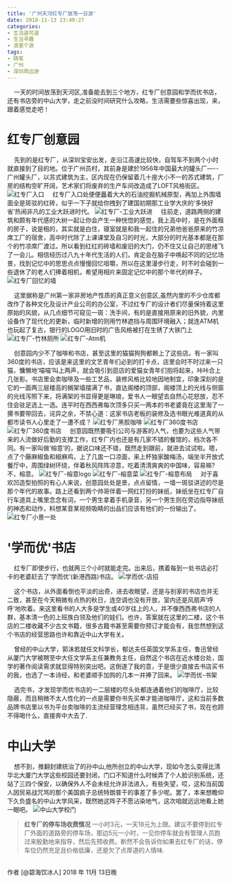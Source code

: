 ```yaml
---
title: '广州天河红专厂放荡一日游'
date: 2018-11-13 23:49:27
categories:
- 生活道可道
- 生当寻趣
- 浪里个浪
tags:
- 随笔
- 广州
- 深圳周边游
---
```



&nbsp;&nbsp;&nbsp;&nbsp;一天的时间放荡到天河区,准备能去到三个地方，红专厂创意园和学而优书店，还有书店旁的中山大学，走之前没时间研究什么攻略，生活需要些惊喜出现，来，跟着感觉走吧！

<!-- more -->

#  红专厂创意园

  &nbsp;&nbsp;&nbsp;&nbsp;先到的是红专厂，从深圳宝安出发，走沿江高速比较快，自驾车不到两个小时就直接到了目的地。位于广州员村，其前身是建於1956年中国最大的罐头厂—--广州罐头厂，以苏式建筑为主，区内现在仍保留着几十座大小不一的苏式建筑，厂房的结构空旷开阔，艺术家们将废弃的生产车间改造成了LOFT风格街区。
![红专厂入口](https://raw.githubusercontent.com/liruixue/muqiaosite/master/images/life-gz-tianhe-tour/hzc-entry.jpg)
  &nbsp;&nbsp;&nbsp;&nbsp;红专厂入口处便便矗着大大的石油挖掘机械原型，再加上外围墙面全是斑驳的红砖，似乎一下子就给你拽到了建国初期那工业学大庆的‘多快好省’热闹非凡的工业大跃进时代。
  ![红专厂-工业大跃进](https://raw.githubusercontent.com/liruixue/muqiaosite/master/images/life-gz-tianhe-tour/hzc-youjin.jpg)
  &nbsp;&nbsp;&nbsp;&nbsp;往前走，道路两侧的建筑和颇有年代感的大树一起让你会产生一种恍惚的感觉，我上高中时，是在外面租的房子，说是租的，其实就是白住，寝室就是和我一起住的兄弟他爸爸原来的竹凉席工厂的宿舍，高中时代除了上课课堂及自习的时光，大部分的时光基本都是在那个的竹凉席厂渡过。所以看到红红的砖墙和废旧的大门，仍不住又让自己的思绪飞了一会儿。相信经历过八九十年代生活的人们，肯定会在脑子中唤起不同的记忆场景，找到记忆中的思思点点慢慢回忆咀嚼，所以在这里漫步行走，时不时会碰到一些退休了的老人们捧着相机，希望用相片来固定记忆中的那个年代的样子。
    ![红专厂回忆的墙](https://raw.githubusercontent.com/liruixue/muqiaosite/master/images/life-gz-tianhe-tour/hzc-hz-huiyi.jpg)
  
  &nbsp;&nbsp;&nbsp;&nbsp;这里据称是广州第一家非房地产性质的真正意义创意区,虽然内里的不少仓库都改作了各种文化及设计产业公司的办公室，不过红专厂的设计者们尽量保持着这里原始的风貌，从几点细节可窥见一斑：洗手间，有的是直接用原来的旧外貌，内里设备作了现代化的更新，临时新增的则用竹林遮挡与周围环境融入；就连ATM机也玩起了复古，银行的LOGO用旧时的广告风格被打在生锈了大铁门上
   ![红专厂-竹林厕所](https://raw.githubusercontent.com/liruixue/muqiaosite/master/images/life-gz-tianhe-tour/hzc-hz-toilet.jpg)
    ![红专厂-Atm机](https://raw.githubusercontent.com/liruixue/muqiaosite/master/images/life-gz-tianhe-tour/hzc-atm.jpg)

&nbsp;&nbsp;&nbsp;&nbsp;创意园内少不了咖啡和书店，甚至这里的猫猫狗狗都赖上了这些店。有一家叫360度的书店，应该是来这里的文艺青年们必到的打卡点，店里会时不时过来一只猫，慵懒地‘喵喵’叫上两声，就会吸引到逛店的爱猫女青年们抱将起来，咔咔合上几张影。书店里会卖咖啡及一些工艺品，装修风格比较地因地制宜，印象深刻的是它的一面两三层楼高的搁架墙摆满了书，直达阁楼的顶部，阁楼顶上的光线与侧窗的光线泻照下来，将满架的书显得更是琳琅，爱书人一眼望去自然心花怒放，忍不住会驻足选上一选。连平时在西西弗每次顶多只买一两本的书老婆竟在这里淘了一摞书要带回去，诧异之余，不禁心道：这家书店老板的装修及选书眼光难道真的从都市读书人心里走了一遭不成？
 ![红专厂黑胶咖啡](https://raw.githubusercontent.com/liruixue/muqiaosite/master/images/life-gz-tianhe-tour/hzc-coffe.jpg)
![红专厂360度书店](https://raw.githubusercontent.com/liruixue/muqiaosite/master/images/life-gz-tianhe-tour/hzc-360-shelf.jpg)
![红专厂360度书店](https://raw.githubusercontent.com/liruixue/muqiaosite/master/images/life-gz-tianhe-tour/hzc-360-books.jpg)
&nbsp;&nbsp;&nbsp;&nbsp;创意园既然要吸引公司与游客的人气，也要为这些人气带来的人流做好后勤的支撑工作，红专厂内也还是有几家不错的餐馆的，档次各不同。有一家叫做‘榕意’的，据说口味还不错，既然走到跟前，就进去试试啦。嗯，点了个藤麻椒鱼和椒麻鸡，上了几盅一口凉面，来上杯独家酸梅汤，端坐半开放式餐厅中，周围绿树环绕，伴着秋风阵阵凉意，吃着清清爽爽的中国味，容易嘛?不，榕意。
![红专厂-榕意logo](https://raw.githubusercontent.com/liruixue/muqiaosite/master/images/life-gz-tianhe-tour/hzc-ry-logo.jpg)
![红专厂-榕意菜](https://raw.githubusercontent.com/liruixue/muqiaosite/master/images/life-gz-tianhe-tour/hzc-ry-mian.jpg)
![红专厂-榕意布局](https://raw.githubusercontent.com/liruixue/muqiaosite/master/images/life-gz-tianhe-tour/hzc-ry-room.jpg)
&nbsp;&nbsp;&nbsp;&nbsp;对于喜欢凹造型拍照的有心人来说，创意园处处是景，点点留情，一墙一斑驳讲述的尽是那个年代的故事。路上还看到两个帅哥伴着一网红打扮的妹纸，妹纸坐在红专厂自行车道具上嘴里念念有词，一个男生拿着手机录音，另一个男生则在旁边指导妹纸的神态和动作，料想某音某视频吸睛的出品们应该有他们的一份输出了。
	  ![红专厂小景一处](https://raw.githubusercontent.com/liruixue/muqiaosite/master/images/life-gz-tianhe-tour/hzc-xiaojing.jpg)

#  '学而优'书店
&nbsp;&nbsp;&nbsp;&nbsp;红专厂即使步行，也就两三个小时就能走完。出来后，携着每到一处书店必打卡的老婆赶去了‘学而优’(新港西路)书店。
![学而优-店招](https://raw.githubusercontent.com/liruixue/muqiaosite/master/images/life-gz-tianhe-tour/xeryou-logo.jpg)

&nbsp;&nbsp;&nbsp;&nbsp;这个书店，从外面看倒也平淡的出奇，进去收眼望，还是与别家的书店也并无二致，甚至在今天稍微有点热的秋日，连空调也没有开放，室内还是风扇声‘呼呼’地吹着。来这里看书的人大多是学生或40岁往上的人，并不像西西弗书店的人群，基本清一色的上班族白领及他们的娃们。也许，答案就在这里的二楼，这个书店的二楼收藏不少古文书籍，很多古籍书甚至需要你预订才能会有，我忽然想到这个书店的经营思路也许和靠近中山大学有关。

&nbsp;&nbsp;&nbsp;&nbsp;曾经的中山大学，郭沫若就任文科学长，郁达夫任英国文学系主任，鲁迅曾经从厦门大学被聘至中大任文学系主任兼教务主任，自然这个书店在近水楼台处，国学的著作阅读需求就显得特别突出吧。这倒遂了我的意，于是很少直接去书店买书的我，也选了一本诗经，和老婆顺手加购的几本一并捧了回来。
![学而优-书架](https://raw.githubusercontent.com/liruixue/muqiaosite/master/images/life-gz-tianhe-tour/xery-books.jpg)

&nbsp;&nbsp;&nbsp;&nbsp;选完书，才发现学而优书店的一二层楼的尽头处都连通着他们的咖啡厅，比较隐蔽，而且稍微不太人性化的一点是需要你书先买单才能进咖啡厅，这和当前多数品牌书店里以书为平台卖咖啡的主流经营理念相违背，虽然已经买了书，现在也顾不得喝什么，直接奔中大去了.

#  中山大学
&nbsp;&nbsp;&nbsp;&nbsp;想不到，推翻封建统治了的孙中山,他所创立的中山大学，现如今怎么变得比清华北大厦门大学这些校园还要封闭，门口不知道什么时候弄了个人脸识别系统，还站了三四个保安，以确保外人不会未经允许非法进入，有些失望，哎，这和当前国人因贸易战咒骂的那个美国疯子总统特朗普干的事差了多少呢。罢了，本来想瞻仰下久负盛名的中山大学风采，既然她这阵子不愿沾染地气，这次咱就远远地看上她一眼吧。
![中山大学校门](https://raw.githubusercontent.com/liruixue/muqiaosite/master/images/life-gz-tianhe-tour/zsdx.jpg)

>**红专厂的停车场收费情况**
一小时3元，一天18元为上限。建议不要停到红专厂外面的道路旁的停车场，那边5元一小时，一见你停车就会有管理人员跑过来殷勤地来指导，然后先预收费。断然不会告诉你如果去红专厂的话，停车位仍然充足且价格低廉，还是欠了点厚道的人情味.


<br/>
作者 [@碧海饮冰人]    
2018 年 11月 13日晚    




